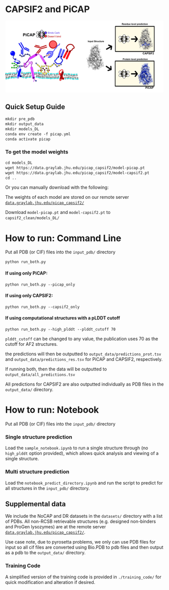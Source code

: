 # CAPSIF2 and PiCAP #

![PiCAP](./picap_visual_abstract.jpg)

## Quick Setup Guide ##
```
mkdir pre_pdb
mkdir output_data
mkdir models_DL
conda env create -f picap.yml
conda activate picap
```

### To get the model weights ###
```
cd models_DL
wget https://data.graylab.jhu.edu/picap_capsif2/model-picap.pt
wget https://data.graylab.jhu.edu/picap_capsif2/model-capsif2.pt
cd ..
```


Or you can manually download with the following:

The weights of each model are stored on our remote server [`data.graylab.jhu.edu/picap_capsif2/`](https://data.graylab.jhu.edu/picap_capsif2/)

Download `model-picap.pt` and `model-capsif2.pt` to `capsif2_clean/models_DL/`

# How to run: Command Line #
Put all PDB (or CIF) files into the `input_pdb/` directory
```
python run_both.py
```
#### If using only PiCAP: ####
```
python run_both.py --picap_only
```
#### If using only CAPSIF2: ####
```
python run_both.py --capsif2_only
```

#### If using computational structures with a pLDDT cutoff ####
```
python run_both.py --high_plddt --plddt_cutoff 70
```
`plddt_cutoff` can be changed to any value, the publication uses 70 as the cutoff for AF2 structures.

the predictions will then be outputted to `output_data/predictions_prot.tsv` and `output_data/predictions_res.tsv` for PiCAP and CAPSIF2, respectively.

If running both, then the data will be outputted to `output_data/all_predictions.tsv`

All predictions for CAPSIF2 are also outputted individually as PDB files in the `output_data/` directory.


# How to run: Notebook #
Put all PDB (or CIF) files into the `input_pdb/` directory

### Single structure prediction ###
Load the `sample_notebook.ipynb` to run a single structure through (no `high_plddt` option provided), which allows quick analysis and viewing of a single structure.

### Multi structure prediction ###
Load the `notebook_predict_directory.ipynb` and run the script to predict for all structures in the `input_pdb/` directory.


## Supplemental data ##

We include the NoCAP and DR datasets in the `datasets/` directory with a list of PDBs. All non-RCSB retrievable structures (e.g. designed non-binders and ProGen lysozymes) are at the remote server [`data.graylab.jhu.edu/picap_capsif2/`](https://data.graylab.jhu.edu/picap_capsif2/).

Use case note, due to pyrosetta problems, we only can use PDB files for input so all cif files are converted using Bio.PDB to pdb files and then output as a pdb to the `output_data/` directory.


### Training Code ###
A simplified version of the training code is provided in `./training_code/` for quick modification and alteration if desired.
